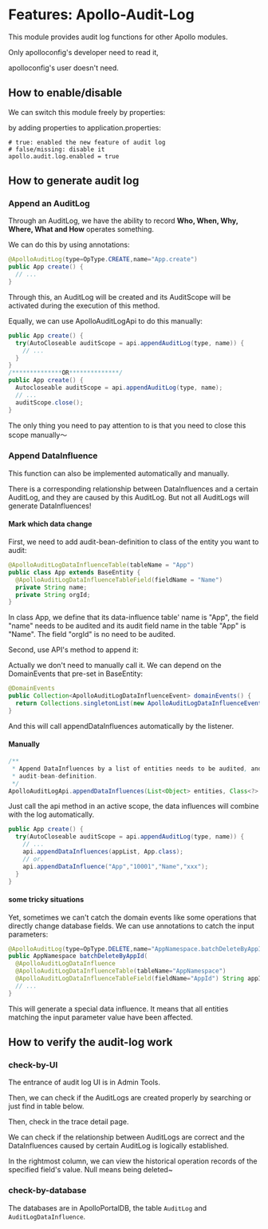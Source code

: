 # Features: Apollo-Audit-Log

This module provides audit log functions for other Apollo modules.

Only apolloconfig's developer need to read it, 

apolloconfig's user doesn't need.

## How to enable/disable

We can switch this module freely by properties:

by adding properties to application.properties:

```
# true: enabled the new feature of audit log
# false/missing: disable it
apollo.audit.log.enabled = true
```

## How to generate audit log

### Append an AuditLog

Through an AuditLog, we have the ability to record **Who, When, Why, Where, What and How** operates something.

We can do this by using annotations:

```java
@ApolloAuditLog(type=OpType.CREATE,name="App.create")
public App create() {
  // ...
}
```

Through this, an AuditLog will be created and its AuditScope will be activated during the execution of this method.

Equally, we can use ApolloAuditLogApi to do this manually:

```java
public App create() {
  try(AutoCloseable auditScope = api.appendAuditLog(type, name)) {
    // ...
  }
}
/**************OR**************/
public App create() {
  Autocloseable auditScope = api.appendAuditLog(type, name);
  // ...
  auditScope.close();
}
```

The only thing you need to pay attention to is that you need to close this scope manually～

### Append DataInfluence

This function can also be implemented automatically and manually.

There is a corresponding relationship between DataInfluences and a certain AuditLog, and they are caused by this AuditLog. But not all AuditLogs will generate DataInfluences!

#### Mark which data change

First, we need to add audit-bean-definition to class of the entity you want to audit:

```java
@ApolloAuditLogDataInfluenceTable(tableName = "App")
public class App extends BaseEntity {
  @ApolloAuditLogDataInfluenceTableField(fieldName = "Name")
  private String name;
  private String orgId;
}
```

In class App, we define that its data-influence table' name is "App", the field "name" needs to be audited and its audit field name in the table "App" is "Name". The field "orgId" is no need to be audited.

Second, use API's method to append it:

Actually we don't need to manually call it. We can depend on the DomainEvents that pre-set in BaseEntity:

```java
@DomainEvents
public Collection<ApolloAuditLogDataInfluenceEvent> domainEvents() {
  return Collections.singletonList(new ApolloAuditLogDataInfluenceEvent(this.getClass(), this));
}
```

And this will call appendDataInfluences automatically by the listener.

#### Manually

```java
/**
 * Append DataInfluences by a list of entities needs to be audited, and their
 * audit-bean-definition.
 */
ApolloAuditLogApi.appendDataInfluences(List<Object> entities, Class<?> beanDefinition);
```

Just call the api method in an active scope, the data influences will combine with the log automatically.

```java
public App create() {
  try(AutoCloseable auditScope = api.appendAuditLog(type, name)) {
    // ...
    api.appendDataInfluences(appList, App.class);
  	// or.
  	api.appendDataInfluence("App","10001","Name","xxx");
  }
}
```

#### some tricky situations

Yet, sometimes we can't catch the domain events like some operations that directly change database fields. We can use annotations to catch the input parameters:

```java
@ApolloAuditLog(type=OpType.DELETE,name="AppNamespace.batchDeleteByAppId")
public AppNamespace batchDeleteByAppId(
  @ApolloAuditLogDataInfluence
  @ApolloAuditLogDataInfluenceTable(tableName="AppNamespace")
  @ApolloAuditLogDataInfluenceTableField(fieldName="AppId") String appId) {
  // ...
}
```

This will generate a special data influence. It means that all entities matching the input parameter value have been affected.

## How to verify the audit-log work

### check-by-UI

The entrance of audit log UI is in Admin Tools.

Then, we can check if the AuditLogs are created properly by searching or just find in table below.

Then, check in the trace detail page.

We can check if the relationship between AuditLogs are correct and the DataInfluences caused by certain AuditLog is logically established.

In the rightmost column, we can view the historical operation records of the specified field's value. Null means being deleted~

### check-by-database

The databases are in ApolloPortalDB, the table `AuditLog` and `AuditLogDataInfluence`.